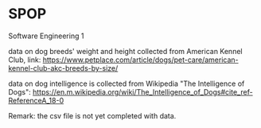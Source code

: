 # SPOP
Software Engineering 1

data on dog breeds' weight and height collected from American Kennel Club, link: https://www.petplace.com/article/dogs/pet-care/american-kennel-club-akc-breeds-by-size/ 

data on dog intelligence is collected from Wikipedia "The Intelligence of Dogs": https://en.m.wikipedia.org/wiki/The_Intelligence_of_Dogs#cite_ref-ReferenceA_18-0 

Remark: the csv file is not yet completed with data.
